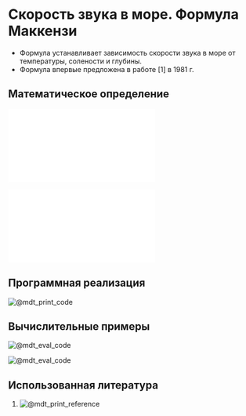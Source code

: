 # Скорость звука в море. Формула Маккензи

- Формула устанавливает зависимость скорости звука в море от температуры, 
солености и глубины.
- Формула впервые предложена в работе [1] в 1981 г.

## Математическое определение

![@mdt_print_equation_boxed](include/sound_speed_sea_mackenzie.tex)

![@mdt_print_markdown](include/sound_speed_sea_mackenzie_args.md)

## Программная реализация

![@mdt_print_code]($/sonar-m/toolbox/sound_speed_sea_mackenzie.m)

## Вычислительные примеры

![@mdt_eval_code]($/sonar-m/example/sound_speed_sea_mackenzie_ex_1.m)

![@mdt_eval_code]($/sonar-m/example/sound_speed_sea_mackenzie_ex_2.m)

## Использованная литература

1. ![@mdt_print_reference]($/sonar-m/reference/mackenzie1981nine‐term.enw)
